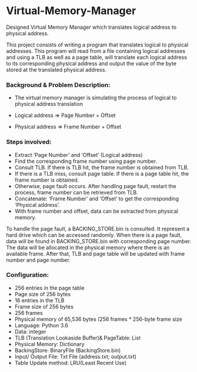 # Virtual-Memory-Manager
Designed Virtual Memory Manager which translates logical address to physical address.

This project consists of writing a program that translates logical to physical addresses. This program will read from a file containing logical addresses and using a TLB as well as a page table, will translate each logical address to its corresponding physical address and output the value of the byte stored at the translated physical address. 

### Background & Problem Description:

* The virtual memory manager is simulating the process of logical to physical address translation

* Logical address => Page Number + Offset

* Physical address => Frame Number + Offset

### Steps involved:

* Extract ‘Page Number’ and ‘Offset’ (Logical address)
* Find the corresponding frame number using page number.
* Consult TLB. If there is TLB hit, the frame number is obtained from TLB.
* If there is a TLB miss, consult page table. If there is a page table hit, the frame number is obtained.
* Otherwise, page fault occurs. After handling page fault, restart the process, frame number can be retrieved from TLB.
* Concatenate: ‘Frame Number’ and ‘Offset’ to get the corresponding ‘Physical address’.
* With frame number and offset, data can be extracted from physical memory.



            

To handle the page fault, a BACKING_STORE.bin is consulted. It represent a hard drive which can be accessed randomly. When there is a page fault, data will be found in BACKING_STORE.bin with corresponding page number. The data will be allocated in the physical memory where there is an available frame. After that, TLB and page table will be updated with frame number and page number.


### Configuration:

* 256 entries in the page table
* Page size of 256 bytes
* 16 entries in the TLB
* Frame size of 256 bytes
* 256 frames
* Physical memory of 65,536 bytes (256 frames * 256-byte frame size
* Language: Python 3.6
* Data: integer
* TLB (Translation Lookaside Buffer)& PageTable: List
* Physical Memory: Dictionary
* BackingStore: BinaryFile (BackingStore.bin)
* Input/ Output File: Txt File (address.txt; output.txt)
* Table Update method: LRU(Least Recent Use)





